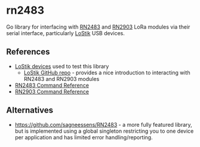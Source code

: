 # rn2483

Go library for interfacing with [RN2483][RN2483 product page] and [RN2903][RN2903 product page] LoRa modules via their
serial interface, particularly [LoStik][LoStik product page] USB devices.

## References

* [LoStik devices][LoStik product page] used to test this library
    * [LoStik GitHub repo][LoStik github repo] - provides a nice introduction to interacting with RN2483 and RN2903
      modules
* [RN2483 Command Reference][RN2483 command reference]
* [RN2903 Command Reference][RN2903 command reference]

## Alternatives

* https://github.com/sagneessens/RN2483 - a more fully featured library, but is implemented using a global singleton
  restricting you to one device per application and has limited error handling/reporting.

[LoStik product page]: https://ronoth.com/products/lostik

[LoStik github repo]: https://github.com/ronoth/LoStik

[RN2483 product page]: https://www.microchip.com/wwwproducts/en/RN2483

[RN2903 product page]: https://www.microchip.com/wwwproducts/en/RN2903

[RN2483 command reference]: http://ww1.microchip.com/downloads/en/DeviceDoc/40001784B.pdf

[RN2903 command reference]: http://ww1.microchip.com/downloads/en/DeviceDoc/40001811A.pdf
